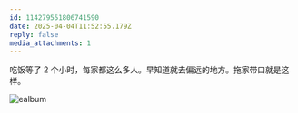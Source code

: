 ```yaml
---
id: 114279551806741590
date: 2025-04-04T11:52:55.179Z
reply: false
media_attachments: 1
---
```


吃饭等了 2 个小时，每家都这么多人。早知道就去偏远的地方。拖家带口就是这样。

![ealbum](https://files.e5n.cc/media_attachments/files/114/279/551/414/760/139/original/7f433cd91a9c8caa.jpg)
